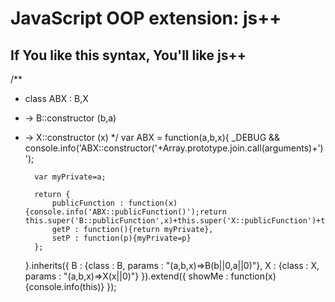 JavaScript OOP extension: js++
==============================

## If You like this syntax, You'll like js++

/**
* class ABX : B,X
* -> B::constructor (b,a)
* -> X::constructor (x)
*/
var ABX = 
	function(a,b,x){
		_DEBUG && console.info('ABX::constructor('+Array.prototype.join.call(arguments)+')');

		var myPrivate=a;

		return {
			publicFunction : function(x){console.info('ABX::publicFunction()');return this.super('B::publicFunction',x)+this.super('X::publicFunction')+this.getP()},
			getP : function(){return myPrivate},
			setP : function(p){myPrivate=p}
		};
	}.inherits({
		B : {class : B, params : "(a,b,x)=>B(b||0,a||0)"},
		X : {class : X, params : "(a,b,x)=>X(x||0)"}
	}).extend({
		showMe : function(x){console.info(this)}
	});